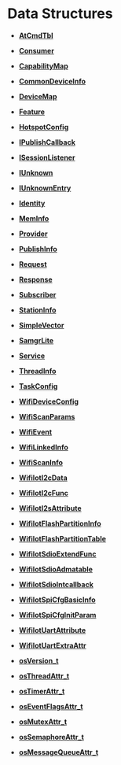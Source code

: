 # Data Structures<a name="EN-US_TOPIC_0000001054796535"></a>

-   **[AtCmdTbl](atcmdtbl.md)**  

-   **[Consumer](consumer.md)**  

-   **[CapabilityMap](capabilitymap.md)**  

-   **[CommonDeviceInfo](commondeviceinfo.md)**  

-   **[DeviceMap](devicemap.md)**  

-   **[Feature](feature.md)**  

-   **[HotspotConfig](hotspotconfig.md)**  

-   **[IPublishCallback](ipublishcallback.md)**  

-   **[ISessionListener](isessionlistener.md)**  

-   **[IUnknown](iunknown.md)**  

-   **[IUnknownEntry](iunknownentry.md)**  

-   **[Identity](identity.md)**  

-   **[MemInfo](meminfo.md)**  

-   **[Provider](provider.md)**  

-   **[PublishInfo](publishinfo.md)**  

-   **[Request](request.md)**  

-   **[Response](response.md)**  

-   **[Subscriber](subscriber.md)**  

-   **[StationInfo](stationinfo.md)**  

-   **[SimpleVector](simplevector.md)**  

-   **[SamgrLite](samgrlite.md)**  

-   **[Service](service.md)**  

-   **[ThreadInfo](threadinfo.md)**  

-   **[TaskConfig](taskconfig.md)**  

-   **[WifiDeviceConfig](wifideviceconfig.md)**  

-   **[WifiScanParams](wifiscanparams.md)**  

-   **[WifiEvent](wifievent.md)**  

-   **[WifiLinkedInfo](wifilinkedinfo.md)**  

-   **[WifiScanInfo](wifiscaninfo.md)**  

-   **[WifiIotI2cData](wifiioti2cdata.md)**  

-   **[WifiIotI2cFunc](wifiioti2cfunc.md)**  

-   **[WifiIotI2sAttribute](wifiioti2sattribute.md)**  

-   **[WifiIotFlashPartitionInfo](wifiiotflashpartitioninfo.md)**  

-   **[WifiIotFlashPartitionTable](wifiiotflashpartitiontable.md)**  

-   **[WifiIotSdioExtendFunc](wifiiotsdioextendfunc.md)**  

-   **[WifiIotSdioAdmatable](wifiiotsdioadmatable.md)**  

-   **[WifiIotSdioIntcallback](wifiiotsdiointcallback.md)**  

-   **[WifiIotSpiCfgBasicInfo](wifiiotspicfgbasicinfo.md)**  

-   **[WifiIotSpiCfgInitParam](wifiiotspicfginitparam.md)**  

-   **[WifiIotUartAttribute](wifiiotuartattribute.md)**  

-   **[WifiIotUartExtraAttr](wifiiotuartextraattr.md)**  

-   **[osVersion\_t](osversion_t.md)**  

-   **[osThreadAttr\_t](osthreadattr_t.md)**  

-   **[osTimerAttr\_t](ostimerattr_t.md)**  

-   **[osEventFlagsAttr\_t](oseventflagsattr_t.md)**  

-   **[osMutexAttr\_t](osmutexattr_t.md)**  

-   **[osSemaphoreAttr\_t](ossemaphoreattr_t.md)**  

-   **[osMessageQueueAttr\_t](osmessagequeueattr_t.md)**  


